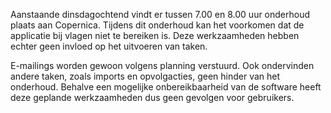 Aanstaande dinsdagochtend vindt er tussen 7.00 en 8.00 uur onderhoud
plaats aan Copernica. Tijdens dit onderhoud kan het voorkomen dat de
applicatie bij vlagen niet te bereiken is. Deze werkzaamheden hebben
echter geen invloed op het uitvoeren van taken.

E-mailings worden gewoon volgens planning verstuurd. Ook ondervinden
andere taken, zoals imports en opvolgacties, geen hinder van het
onderhoud. Behalve een mogelijke onbereikbaarheid van de software heeft
deze geplande werkzaamheden dus geen gevolgen voor gebruikers.
